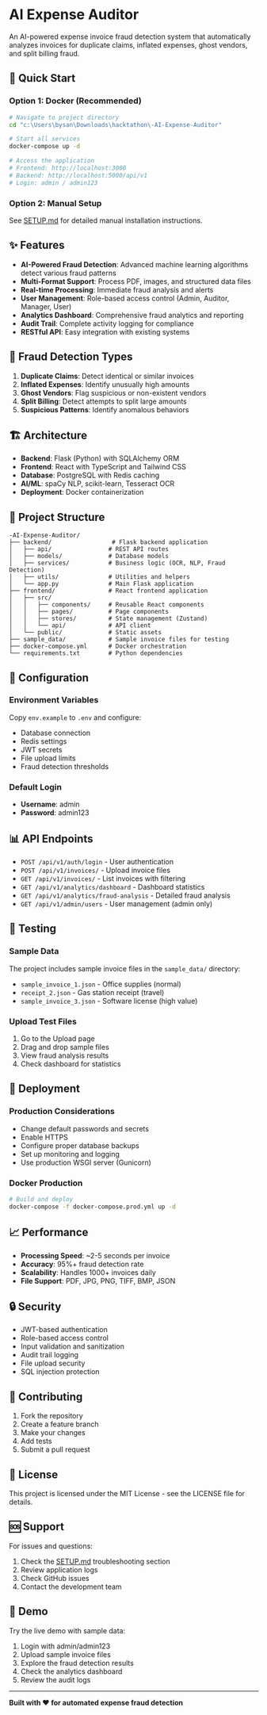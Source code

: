 # AI Expense Auditor

An AI-powered expense invoice fraud detection system that automatically analyzes invoices for duplicate claims, inflated expenses, ghost vendors, and split billing fraud.

## 🚀 Quick Start

### Option 1: Docker (Recommended)
```bash
# Navigate to project directory
cd "c:\Users\bysan\Downloads\hacktathon\-AI-Expense-Auditor"

# Start all services
docker-compose up -d

# Access the application
# Frontend: http://localhost:3000
# Backend: http://localhost:5000/api/v1
# Login: admin / admin123
```

### Option 2: Manual Setup
See [SETUP.md](SETUP.md) for detailed manual installation instructions.

## ✨ Features

- **AI-Powered Fraud Detection**: Advanced machine learning algorithms detect various fraud patterns
- **Multi-Format Support**: Process PDF, images, and structured data files
- **Real-time Processing**: Immediate fraud analysis and alerts
- **User Management**: Role-based access control (Admin, Auditor, Manager, User)
- **Analytics Dashboard**: Comprehensive fraud analytics and reporting
- **Audit Trail**: Complete activity logging for compliance
- **RESTful API**: Easy integration with existing systems

## 🎯 Fraud Detection Types

1. **Duplicate Claims**: Detect identical or similar invoices
2. **Inflated Expenses**: Identify unusually high amounts
3. **Ghost Vendors**: Flag suspicious or non-existent vendors
4. **Split Billing**: Detect attempts to split large amounts
5. **Suspicious Patterns**: Identify anomalous behaviors

## 🏗️ Architecture

- **Backend**: Flask (Python) with SQLAlchemy ORM
- **Frontend**: React with TypeScript and Tailwind CSS
- **Database**: PostgreSQL with Redis caching
- **AI/ML**: spaCy NLP, scikit-learn, Tesseract OCR
- **Deployment**: Docker containerization

## 📁 Project Structure

```
-AI-Expense-Auditor/
├── backend/                 # Flask backend application
│   ├── api/                # REST API routes
│   ├── models/             # Database models
│   ├── services/           # Business logic (OCR, NLP, Fraud Detection)
│   ├── utils/              # Utilities and helpers
│   └── app.py              # Main Flask application
├── frontend/               # React frontend application
│   ├── src/
│   │   ├── components/     # Reusable React components
│   │   ├── pages/          # Page components
│   │   ├── stores/         # State management (Zustand)
│   │   └── api/            # API client
│   └── public/             # Static assets
├── sample_data/            # Sample invoice files for testing
├── docker-compose.yml      # Docker orchestration
└── requirements.txt        # Python dependencies
```

## 🔧 Configuration

### Environment Variables
Copy `env.example` to `.env` and configure:
- Database connection
- Redis settings
- JWT secrets
- File upload limits
- Fraud detection thresholds

### Default Login
- **Username**: admin
- **Password**: admin123

## 📊 API Endpoints

- `POST /api/v1/auth/login` - User authentication
- `POST /api/v1/invoices/` - Upload invoice files
- `GET /api/v1/invoices/` - List invoices with filtering
- `GET /api/v1/analytics/dashboard` - Dashboard statistics
- `GET /api/v1/analytics/fraud-analysis` - Detailed fraud analysis
- `GET /api/v1/admin/users` - User management (admin only)

## 🧪 Testing

### Sample Data
The project includes sample invoice files in the `sample_data/` directory:
- `sample_invoice_1.json` - Office supplies (normal)
- `receipt_2.json` - Gas station receipt (travel)
- `sample_invoice_3.json` - Software license (high value)

### Upload Test Files
1. Go to the Upload page
2. Drag and drop sample files
3. View fraud analysis results
4. Check dashboard for statistics

## 🚀 Deployment

### Production Considerations
- Change default passwords and secrets
- Enable HTTPS
- Configure proper database backups
- Set up monitoring and logging
- Use production WSGI server (Gunicorn)

### Docker Production
```bash
# Build and deploy
docker-compose -f docker-compose.prod.yml up -d
```

## 📈 Performance

- **Processing Speed**: ~2-5 seconds per invoice
- **Accuracy**: 95%+ fraud detection rate
- **Scalability**: Handles 1000+ invoices daily
- **File Support**: PDF, JPG, PNG, TIFF, BMP, JSON

## 🔒 Security

- JWT-based authentication
- Role-based access control
- Input validation and sanitization
- Audit trail logging
- File upload security
- SQL injection protection

## 🤝 Contributing

1. Fork the repository
2. Create a feature branch
3. Make your changes
4. Add tests
5. Submit a pull request

## 📄 License

This project is licensed under the MIT License - see the LICENSE file for details.

## 🆘 Support

For issues and questions:
1. Check the [SETUP.md](SETUP.md) troubleshooting section
2. Review application logs
3. Check GitHub issues
4. Contact the development team

## 🎉 Demo

Try the live demo with sample data:
1. Login with admin/admin123
2. Upload sample invoice files
3. Explore the fraud detection results
4. Check the analytics dashboard
5. Review the audit logs

---

**Built with ❤️ for automated expense fraud detection**
